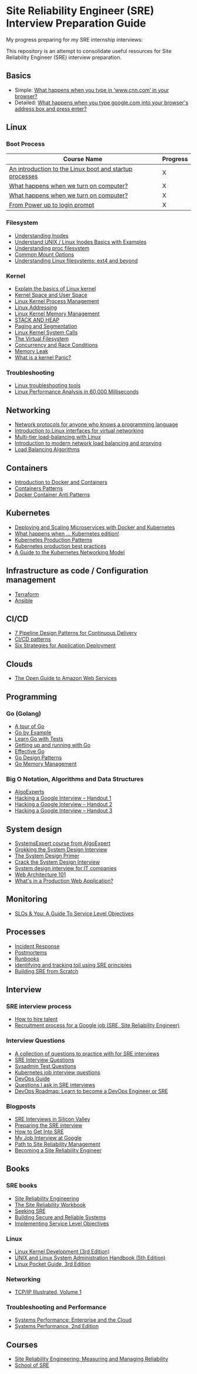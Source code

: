 # Site Reliability Engineer (SRE) Interview Preparation Guide

My progress preparing for my SRE internship interviews:

This repository is an attempt to consolidate useful resources for Site Reliability Engineer (SRE) interview preparation.

## Basics

* Simple: [What happens when you type in ‘www.cnn.com’ in your browser?](https://syedali.net/2013/08/18/what-happens-when-you-type-in-www-cnn-com-in-your-browser)
* Detailed: [What happens when you type google.com into your browser's address box and press enter?](https://github.com/alex/what-happens-when)

## Linux

### Boot Process

| Course Name  | Progress |
| ------------- | ------------- |
| [An introduction to the Linux boot and startup processes](https://opensource.com/article/17/2/linux-boot-and-startup) | X  |
| [What happens when we turn on computer?](https://www.cdn.geeksforgeeks.org/what-happens-when-we-turn-on-computer)  | X  |
| [What happens when we turn on computer?](https://leetcode.com/discuss/interview-question/125107/What-happens-when-we-turn-on-computer)| X  |
| [From Power up to login prompt](http://www.scott-a-s.com/files/linux_boot.pdf) | X  |


### Filesystem

* [Understanding Inodes](https://syedali.net/2015/02/08/understanding-inodes)
* [Understand UNIX / Linux Inodes Basics with Examples](https://www.thegeekstuff.com/2012/01/linux-inodes)
* [Understanding proc filesystem](https://syedali.net/2013/08/20/understanding-proc-filesystem)
* [Common Mount Options](https://syedali.net/2015/01/06/common-mount-options)
* [Understanding Linux filesystems: ext4 and beyond](https://opensource.com/article/18/4/ext4-filesystem)

### Kernel

* [Explain the basics of Linux kernel](http://learnlinuxconcepts.blogspot.com/2014/03/explain-basics-of-linux-kernel.html)
* [Kernel Space and User Space](http://learnlinuxconcepts.blogspot.com/2014/02/kernel-space-and-user-space.html)
* [Linux Kernel Process Management](http://learnlinuxconcepts.blogspot.com/2014/03/process-management.html)
* [Linux Addressing](http://learnlinuxconcepts.blogspot.com/2014/02/linux-addressing.html)
* [Linux Kernel Memory Management](http://learnlinuxconcepts.blogspot.com/2014/02/linux-memory-management.html)
* [STACK AND HEAP](http://learnlinuxconcepts.blogspot.com/2014/02/stack-and-heap.html)
* [Paging and Segmentation](http://learnlinuxconcepts.blogspot.com/2014/02/paging-and-segmentation.html)
* [Linux Kernel System Calls](http://learnlinuxconcepts.blogspot.com/2014/02/system-calls.html)
* [The Virtual Filesystem](http://learnlinuxconcepts.blogspot.com/2014/10/the-virtual-filesystem.html)
* [Concurrency and Race Conditions](http://learnlinuxconcepts.blogspot.com/2014/07/concurrency-and-race-conditions.html)
* [Memory Leak](https://stackoverflow.com/questions/312069/the-best-memory-leak-definition)
* [What is a kernel Panic?](http://learnlinuxconcepts.blogspot.com/2014/07/what-is-kernel-panic.html)

### Troubleshooting

* [Linux troubleshooting tools](https://syedali.net/2013/08/20/linux-troubleshooting-tools)
* [Linux Performance Analysis in 60,000 Milliseconds](https://medium.com/netflix-techblog/linux-performance-analysis-in-60-000-milliseconds-accc10403c55)

## Networking

* [Network protocols for anyone who knows a programming language](https://www.destroyallsoftware.com/compendium/network-protocols?share_key=97d3ba4c24d21147)
* [Introduction to Linux interfaces for virtual networking](https://developers.redhat.com/blog/2018/10/22/introduction-to-linux-interfaces-for-virtual-networking)
* [Multi-tier load-balancing with Linux](https://vincent.bernat.ch/en/blog/2018-multi-tier-loadbalancer)
* [Introduction to modern network load balancing and proxying](https://blog.envoyproxy.io/introduction-to-modern-network-load-balancing-and-proxying-a57f6ff80236)
* [Load Balancing Algorithms](https://syedali.net/2013/08/22/load-balancing-algorithms)

## Containers

* [Introduction to Docker and Containers](http://container.training/intro-selfpaced.yml.html)
* [Containers Patterns](https://l0rd.github.io/containerspatterns)
* [Docker Container Anti Patterns](https://blog.couchbase.com/docker-container-anti-patterns/)

## Kubernetes

* [Deploying and Scaling Microservices with Docker and Kubernetes](http://container.training/kube-selfpaced.yml.html)
* [What happens when ... Kubernetes edition!](https://github.com/jamiehannaford/what-happens-when-k8s/blob/master/README.md)
* [Kubernetes Production Patterns](https://github.com/gravitational/workshop/blob/master/k8sprod.md)
* [Kubernetes production best practices](https://learnk8s.io/production-best-practices)
* [A Guide to the Kubernetes Networking Model](https://sookocheff.com/post/kubernetes/understanding-kubernetes-networking-model)

## Infrastructure as code / Configuration management

* [Terraform](https://learn.hashicorp.com/terraform)
* [Ansible](https://github.com/leucos/ansible-tuto)

## CI/CD

* [7 Pipeline Design Patterns for Continuous Delivery](https://www.singlestoneconsulting.com/blog/7-pipeline-design-patterns-for-continuous-delivery)
* [CI/CD patterns](https://continuousdelivery.com/implementing/patterns)
* [Six Strategies for Application Deployment](https://thenewstack.io/deployment-strategies)

## Clouds

* [The Open Guide to Amazon Web Services](https://github.com/open-guides/og-aws)

## Programming

### Go (Golang)

* [A tour of Go](https://tour.golang.org)
* [Go by Example](https://gobyexample.com)
* [Learn Go with Tests](https://quii.gitbook.io/learn-go-with-tests/)
* [Getting up and running with Go](http://www.golangprograms.com)
* [Effective Go](https://golang.org/doc/effective_go.html)
* [Go Design Patterns](https://github.com/tmrts/go-patterns)
* [Go Memory Management](https://povilasv.me/go-memory-management)

### Big O Notation, Algorithms and Data Structures

* [AlgoExperts](https://www.algoexpert.io)
* [Hacking a Google Interview – Handout 1](http://courses.csail.mit.edu/iap/interview/Hacking_a_Google_Interview_Handout_1.pdf)
* [Hacking a Google Interview – Handout 2](http://courses.csail.mit.edu/iap/interview/Hacking_a_Google_Interview_Handout_2.pdf)
* [Hacking a Google Interview – Handout 3](http://courses.csail.mit.edu/iap/interview/Hacking_a_Google_Interview_Handout_3.pdf)

## System design

* [SystemsExpert course from AlgoExpert](https://www.algoexpert.io/se/product)
* [Grokking the System Design Interview](https://www.educative.io/collection/5668639101419520/5649050225344512)
* [The System Design Primer](https://github.com/donnemartin/system-design-primer)
* [Crack the System Design Interview](https://www.puncsky.com/blog/2016/02/14/crack-the-system-design-interview)
* [System design interview for IT companies](https://github.com/checkcheckzz/system-design-interview)
* [Web Architecture 101](https://engineering.videoblocks.com/web-architecture-101-a3224e126947)
* [What's in a Production Web Application?](https://stephenmann.io/post/whats-in-a-production-web-application)

## Monitoring

* [SLOs & You: A Guide To Service Level Objectives](https://www.circonus.com/2018/07/a-guide-to-service-level-objectives)

## Processes

* [Incident Response](https://response.pagerduty.com)
* [Postmortems](https://postmortems.pagerduty.com)
* [Runbooks](https://www.transposit.com/blog/2019.11.14-what-makes-a-good-runbook)
* [Identifying and tracking toil using SRE principles](https://cloud.google.com/blog/products/management-tools/identifying-and-tracking-toil-using-sre-principles)
* [Building SRE from Scratch](https://medium.com/ibm-garage/building-sre-from-scratch-485e23985bbd)

## Interview

### SRE interview process

* [How to hire talent](https://syedali.net/2014/04/01/how-to-hire-talent)
* [Recruitment process for a Google job (SRE, Site Reliability Engineer)](http://lambda-startup.com/recruitment-process-for-a-google-job-sre-site-reliability-engineer)

### Interview Questions

* [A collection of questions to practice with for SRE interviews](https://github.com/michael-kehoe/sre-interview)
* [SRE Interview Questions](https://syedali.net/engineer-interview-questions)
* [Sysadmin Test Questions](https://github.com/trimstray/test-your-sysadmin-skills)
* [Kubernetes job interview questions](https://enterprisersproject.com/article/2019/2/kubernetes-job-interview-questions-how-prepare)
* [DevOps Guide](https://github.com/Tikam02/DevOps-Guide)
* [Questions I ask in SRE interviews](https://dev.to/logan/questions-i-ask-in-sre-interviews-a9j)
* [DevOps Roadmap: Learn to become a DevOps Engineer or SRE](https://roadmap.sh/devops)

### Blogposts

* [SRE Interviews in Silicon Valley](http://blog.marc-seeger.de/2015/05/01/sre-interviews-in-silicon-valley)
* [Preparing the SRE interview](https://blog.balthazar-rouberol.com/preparing-the-sre-interview)
* [How to Get Into SRE](https://blog.alicegoldfuss.com/how-to-get-into-sre)
* [My Job Interview at Google](https://catonmat.net/my-job-interview-at-google)
* [Path to Site Reliability Management](https://danrl.com/blog/2019/path-to-srm)
* [Becoming a Site Reliability Engineer](https://tik.dev/becoming-an-sre)

## Books

### SRE books

* [Site Reliability Engineering](https://landing.google.com/sre/sre-book/toc/index.html)
* [The Site Reliability Workbook](https://landing.google.com/sre/workbook/toc/)
* [Seeking SRE](https://books.google.ru/books?id=tmhqDwAAQBAJ)
* [Building Secure and Reliable Systems](https://sre.google/static/pdf/building_secure_and_reliable_systems.pdf)
* [Implementing Service Level Objectives](https://learning.oreilly.com/library/view/implementing-service-level/9781492076803)

### Linux

* [Linux Kernel Development (3rd Edition)](https://www.amazon.com/Linux-Kernel-Development-Robert-Love/dp/0672329468)
* [UNIX and Linux System Administration Handbook (5th Edition)](https://www.amazon.com/UNIX-Linux-System-Administration-Handbook/dp/0134277554)
* [Linux Pocket Guide, 3rd Edition](http://shop.oreilly.com/product/0636920040927.do)

### Networking

* [TCP/IP Illustrated, Volume 1](https://www.amazon.com/TCP-Illustrated-Protocols-Addison-Wesley-Professional/dp/0321336313)

### Troubleshooting and Performance

* [Systems Performance: Enterprise and the Cloud](https://www.amazon.com/Systems-Performance-Enterprise-Brendan-Gregg/dp/0133390098)
* [Systems Performance, 2nd Edition](https://www.informit.com/store/systems-performance-9780136820154?ranMID=24808)

## Courses

* [Site Reliability Engineering: Measuring and Managing Reliability](https://www.coursera.org/learn/site-reliability-engineering-slos)
* [School of SRE](https://linkedin.github.io/school-of-sre)

